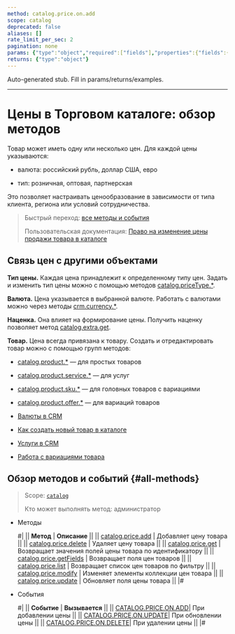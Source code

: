 ```yaml
---
method: catalog.price.on.add
scope: catalog
deprecated: false
aliases: []
rate_limit_per_sec: 2
pagination: none
params: {"type":"object","required":["fields"],"properties":{"fields":{"type":"object"}}}
returns: {"type":"object"}
---
```


Auto-generated stub. Fill in params/returns/examples.

---

# Цены в Торговом каталоге: обзор методов

Товар может иметь одну или несколько цен. Для каждой цены указываются:

- валюта: российский рубль, доллар США, евро

- тип: розничная, оптовая, партнерская

Это позволяет настраивать ценообразование в зависимости от типа клиента, региона или условий сотрудничества.

> Быстрый переход: [все методы и события](#all-methods) 
>
> Пользовательская документация: [Право на изменение цены продажи товара в ĸаталоге](https://helpdesk.bitrix24.ru/open/16342446/)

## Связь цен с другими объектами

**Тип цены.** Каждая цена принадлежит к определенному типу цен. Задать и изменить тип цены можно с помощью методов [catalog.priceType.*](../price-type/index.md).

**Валюта.** Цена указывается в выбранной валюте. Работать с валютами можно через методы [crm.currency.*](../../crm/currency/index.md).

**Наценка.** Она влияет на формирование цены. Получить наценку позволяет метод [catalog.extra.get](../extra/catalog-extra-get.md).

**Товар.** Цена всегда привязана к товару. Создать и отредактировать товар можно с помощью групп методов:

- [catalog.product.*](../product/index.md) — для простых товаров

- [catalog.product.service.*](../product/service/index.md) — для услуг

- [catalog.product.sku.*](../product/sku/index.md) — для головных товаров с вариациями

- [catalog.product.offer.*](../product/offer/index.md) — для вариаций товаров



- [Валюты в CRM](https://helpdesk.bitrix24.ru/open/6987305/)

- [Как создать новый товар в каталоге](https://helpdesk.bitrix24.ru/open/11657084/)

- [Услуги в CRM](https://helpdesk.bitrix24.ru/open/16560760/)

- [Работа с вариациями товара](https://helpdesk.bitrix24.ru/open/11657102/)



## Обзор методов и событий {#all-methods}

> Scope: [`catalog`](../../scopes/permissions.md)
>
> Кто может выполнять метод: администратор



- Методы

    #|
    || **Метод** | **Описание** ||
    || [catalog.price.add](./catalog-price-add.md) | Добавляет цену товара ||
    || [catalog.price.delete](./catalog-price-delete.md) | Удаляет цену товара ||
    || [catalog.price.get](./catalog-price-get.md) | Возвращает значения полей цены товара по идентификатору ||
    || [catalog.price.getFields](./catalog-price-get-fields.md) | Возвращает поля цен товаров ||
    || [catalog.price.list](./catalog-price-list.md) | Возвращает список цен товаров по фильтру ||
    || [catalog.price.modify](./catalog-price-modify.md) | Изменяет элементы коллекции цен товара ||
    || [catalog.price.update](./catalog-price-update.md) | Обновляет поля цены товара ||
    |#

- События

    #|
    || **Событие** | **Вызывается** ||
    || [CATALOG.PRICE.ON.ADD](./events/catalog-price-on-add.md)| При добавлении цены ||
    || [CATALOG.PRICE.ON.UPDATE](./events/catalog-price-on-update.md)| При обновлении цены ||
    || [CATALOG.PRICE.ON.DELETE](./events/catalog-price-on-delete.md)| При удалении цены ||
    |#


